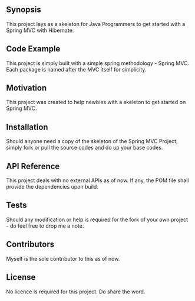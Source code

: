 ## Synopsis

This project lays as a skeleton for Java Programmers to get started with a Spring MVC with Hibernate. 

## Code Example

This project is simply built with a simple spring methodology - Spring MVC. Each package is named after the MVC itself for simplicity. 

## Motivation

This project was created to help newbies with a skeleton to get started on Spring MVC.

## Installation

Should anyone need a copy of the skeleton of the Spring MVC Project, simply fork or pull the source codes and do up your base codes.

## API Reference

This project deals with no external APIs as of now. If any, the POM file shall provide the dependencies upon build.

## Tests

Should any modification or help is required for the fork of your own project - do feel free to drop me a note. 

## Contributors

Myself is the sole contributor to this as of now. 

## License

No licence is required for this project. Do share the word. 
